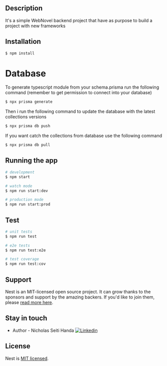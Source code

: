 

## Description

It's a simple WebNovel backend project that have as purpose to build a project with new frameworks

## Installation

```bash
$ npm install
```

# Database
To generate typescript module from your schema.prisma run the following command (remember to get permission to connect into your database)
```bash 
$ npx prisma generate
```
Then i run the following command to update the database with the latest collections versions
```bash 
$ npx prisma db push
```
If you want catch the collections from database use the following command
```bash 
$ npx prisma db pull
```
## Running the app

```bash
# development
$ npm start

# watch mode
$ npm run start:dev

# production mode
$ npm run start:prod
```

## Test

```bash
# unit tests
$ npm run test

# e2e tests
$ npm run test:e2e

# test coverage
$ npm run test:cov
```

## Support

Nest is an MIT-licensed open source project. It can grow thanks to the sponsors and support by the amazing backers. If you'd like to join them, please [read more here](https://docs.nestjs.com/support).

## Stay in touch

- Author - Nicholas Seiti Handa
[![Linkedin](https://img.shields.io/badge/LinkedIn-blue?style=for-the-badge&logo=linkedin&labelColor=blue&link=https://www.linkedin.com/in/nicholas-seiti-097a19187/)](https://www.linkedin.com/in/nicholas-seiti-097a19187/)

## License

Nest is [MIT licensed](LICENSE).
